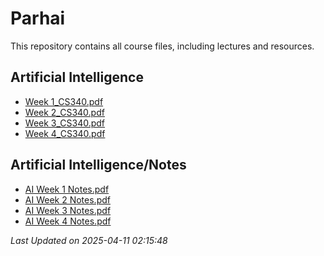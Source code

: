 # Parhai

This repository contains all course files, including lectures and resources.

## Artificial Intelligence

- [Week 1_CS340.pdf](./Artificial%20Intelligence/Week%201_CS340.pdf)
- [Week 2_CS340.pdf](./Artificial%20Intelligence/Week%202_CS340.pdf)
- [Week 3_CS340.pdf](./Artificial%20Intelligence/Week%203_CS340.pdf)
- [Week 4_CS340.pdf](./Artificial%20Intelligence/Week%204_CS340.pdf)

## Artificial Intelligence/Notes

- [AI Week 1 Notes.pdf](./Artificial%20Intelligence/Notes/AI%20Week%201%20Notes.pdf)
- [AI Week 2 Notes.pdf](./Artificial%20Intelligence/Notes/AI%20Week%202%20Notes.pdf)
- [AI Week 3 Notes.pdf](./Artificial%20Intelligence/Notes/AI%20Week%203%20Notes.pdf)
- [AI Week 4 Notes.pdf](./Artificial%20Intelligence/Notes/AI%20Week%204%20Notes.pdf)

_Last Updated on 2025-04-11 02:15:48_





